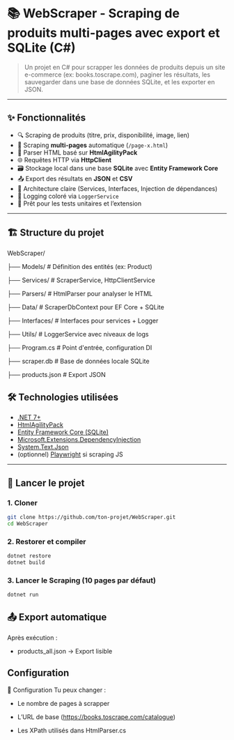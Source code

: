 # 📚 WebScraper - Scraping de produits multi-pages avec export et SQLite (C#)

> Un projet en C# pour scrapper les données de produits depuis un site e-commerce (ex: books.toscrape.com), paginer les résultats, les sauvegarder dans une base de données SQLite, et les exporter en JSON.

---

## ✨ Fonctionnalités

- 🔍 Scraping de produits (titre, prix, disponibilité, image, lien)
- 🔁 Scraping **multi-pages** automatique (`/page-x.html`)
- 🧠 Parser HTML basé sur **HtmlAgilityPack**
- 🌐 Requêtes HTTP via **HttpClient**
- 🗃️ Stockage local dans une base **SQLite** avec **Entity Framework Core**
- 📤 Export des résultats en **JSON** et **CSV**
- 🔧 Architecture claire (Services, Interfaces, Injection de dépendances)
- 🧾 Logging coloré via `LoggerService`
- 🧪 Prêt pour les tests unitaires et l’extension

---

## 🏗️ Structure du projet

WebScraper/

├── Models/ # Définition des entités (ex: Product)

├── Services/ # ScraperService, HttpClientService

├── Parsers/ # HtmlParser pour analyser le HTML

├── Data/ # ScraperDbContext pour EF Core + SQLite

├── Interfaces/ # Interfaces pour services + Logger

├── Utils/ # LoggerService avec niveaux de logs

├── Program.cs # Point d'entrée, configuration DI

├── scraper.db # Base de données locale SQLite

├── products.json # Export JSON

## 🛠️ Technologies utilisées

- [.NET 7+](https://dotnet.microsoft.com/)
- [HtmlAgilityPack](https://html-agility-pack.net/)
- [Entity Framework Core (SQLite)](https://learn.microsoft.com/en-us/ef/core/)
- [Microsoft.Extensions.DependencyInjection](https://learn.microsoft.com/en-us/dotnet/core/extensions/dependency-injection)
- [System.Text.Json](https://learn.microsoft.com/en-us/dotnet/api/system.text.json)
- (optionnel) [Playwright](https://playwright.dev/dotnet) si scraping JS

---

## 🚀 Lancer le projet

### 1. Cloner

```bash
git clone https://github.com/ton-projet/WebScraper.git
cd WebScraper
```

### 2. Restorer et compiler

```bash
dotnet restore
dotnet build
```

### 3. Lancer le Scraping (10 pages par défaut)

```bash
dotnet run
```

## 📤 Export automatique

Après exécution :

- products_all.json → Export lisible

## Configuration

🔧 Configuration
Tu peux changer :

- Le nombre de pages à scrapper

- L’URL de base (https://books.toscrape.com/catalogue)

- Les XPath utilisés dans HtmlParser.cs
